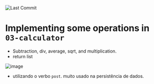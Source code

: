 ![Last Commit](https://img.shields.io/github/last-commit/MateusLeviDev/lev-microservices)

# Implementing some operations in `03-calculator`
- Subtraction, div, average, sqrt, and multiplication.
- return list

![image](https://github.com/MateusLeviDev/lev-microservices/assets/101754313/4b408aa8-29c3-4a21-b11a-d86f3467a40c)

- utilizando o verbo `post`. muito usado na persistência de dados.
